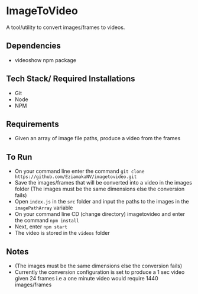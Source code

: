 # ImageToVideo
A tool/utility to convert images/frames to videos.

## Dependencies
- videoshow npm package

## Tech Stack/ Required Installations
- Git
- Node
- NPM

## Requirements
- Given an array of image file paths, produce a video from the frames

## To Run
- On your command line enter the command `git clone https://github.com/EziamakaNV/imagetovideo.git`
- Save the images/frames that will be converted into a video in the images folder (The images must be the same dimensions else the conversion fails)
- Open `index.js` in the `src` folder and input the paths to the images in the `imagePathArray` variable
- On your command line CD (change directory) imagetovideo and enter the command `npm install`
- Next, enter `npm start`
- The video is stored in the `videos` folder

## Notes
- (The images must be the same dimensions else the conversion fails)
- Currently the conversion configuration is set to produce a 1 sec video given 24 frames i.e a one minute video would require 1440 images/frames
